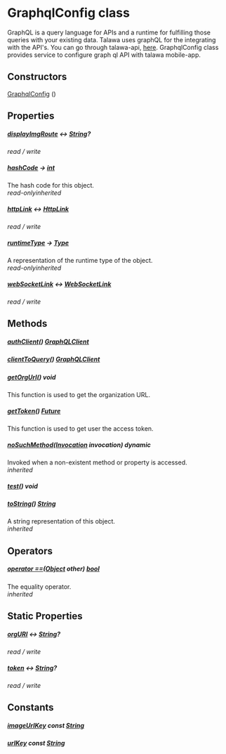 


# GraphqlConfig class









<p>GraphQL is a query language for APIs and a runtime for fulfilling those queries with your existing data.
Talawa uses graphQL for the integrating with the API's.
You can go through talawa-api, <a href="https://github.com/PalisadoesFoundation/talawa-api">here</a>.
GraphqlConfig class provides service to configure graph ql API with talawa mobile-app.</p>




## Constructors

[GraphqlConfig](../services_graphql_config/GraphqlConfig/GraphqlConfig.md) ()

   


## Properties

##### [displayImgRoute](../services_graphql_config/GraphqlConfig/displayImgRoute.md) &#8596; [String](https://api.flutter.dev/flutter/dart-core/String-class.html)?



  
_<span class="feature">read / write</span>_



##### [hashCode](https://api.flutter.dev/flutter/dart-core/Object/hashCode.html) &#8594; [int](https://api.flutter.dev/flutter/dart-core/int-class.html)



The hash code for this object.  
_<span class="feature">read-only</span><span class="feature">inherited</span>_



##### [httpLink](../services_graphql_config/GraphqlConfig/httpLink.md) &#8596; [HttpLink](https://pub.dev/documentation/gql_http_link/0.4.5/gql_http_link/HttpLink-class.html)



  
_<span class="feature">read / write</span>_



##### [runtimeType](https://api.flutter.dev/flutter/dart-core/Object/runtimeType.html) &#8594; [Type](https://api.flutter.dev/flutter/dart-core/Type-class.html)



A representation of the runtime type of the object.  
_<span class="feature">read-only</span><span class="feature">inherited</span>_



##### [webSocketLink](../services_graphql_config/GraphqlConfig/webSocketLink.md) &#8596; [WebSocketLink](https://pub.dev/documentation/graphql/5.1.3/graphql/WebSocketLink-class.html)



  
_<span class="feature">read / write</span>_





## Methods

##### [authClient](../services_graphql_config/GraphqlConfig/authClient.md)() [GraphQLClient](https://pub.dev/documentation/graphql/5.1.3/graphql/GraphQLClient-class.html)



  




##### [clientToQuery](../services_graphql_config/GraphqlConfig/clientToQuery.md)() [GraphQLClient](https://pub.dev/documentation/graphql/5.1.3/graphql/GraphQLClient-class.html)



  




##### [getOrgUrl](../services_graphql_config/GraphqlConfig/getOrgUrl.md)() void



This function is used to get the organization URL.  




##### [getToken](../services_graphql_config/GraphqlConfig/getToken.md)() [Future](https://api.flutter.dev/flutter/dart-async/Future-class.html)



This function is used to get user the access token.  




##### [noSuchMethod](https://api.flutter.dev/flutter/dart-core/Object/noSuchMethod.html)([Invocation](https://api.flutter.dev/flutter/dart-core/Invocation-class.html) invocation) dynamic



Invoked when a non-existent method or property is accessed.  
_<span class="feature">inherited</span>_



##### [test](../services_graphql_config/GraphqlConfig/test.md)() void



  




##### [toString](https://api.flutter.dev/flutter/dart-core/Object/toString.html)() [String](https://api.flutter.dev/flutter/dart-core/String-class.html)



A string representation of this object.  
_<span class="feature">inherited</span>_





## Operators

##### [operator ==](https://api.flutter.dev/flutter/dart-core/Object/operator_equals.html)([Object](https://api.flutter.dev/flutter/dart-core/Object-class.html) other) [bool](https://api.flutter.dev/flutter/dart-core/bool-class.html)



The equality operator.  
_<span class="feature">inherited</span>_





## Static Properties

##### [orgURI](../services_graphql_config/GraphqlConfig/orgURI.md) &#8596; [String](https://api.flutter.dev/flutter/dart-core/String-class.html)?



  
_<span class="feature">read / write</span>_



##### [token](../services_graphql_config/GraphqlConfig/token.md) &#8596; [String](https://api.flutter.dev/flutter/dart-core/String-class.html)?



  
_<span class="feature">read / write</span>_








## Constants

##### [imageUrlKey](../services_graphql_config/GraphqlConfig/imageUrlKey-constant.md) const [String](https://api.flutter.dev/flutter/dart-core/String-class.html)



  




##### [urlKey](../services_graphql_config/GraphqlConfig/urlKey-constant.md) const [String](https://api.flutter.dev/flutter/dart-core/String-class.html)



  









